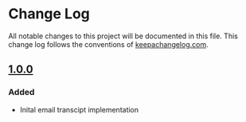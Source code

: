 # Change Log
All notable changes to this project will be documented in this file. This change log follows the conventions of [keepachangelog.com](http://keepachangelog.com/).

## [1.0.0](https://github.com/SerenovaLLC/transcripts-lambdas/compare/0f980eeee44589c7a22f264b4fb09a70c4540160...1.0.0)
### Added
- Inital email transcipt implementation